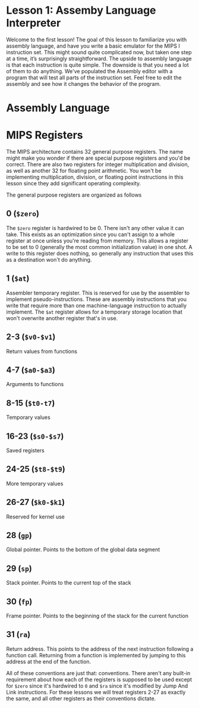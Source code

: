 # Lesson 1: Assemby Language Interpreter

Welcome to the first lesson! The goal of this lesson to familiarize you with
assembly language, and have you write a basic emulator for the MIPS I
instruction set. This might sound quite complicated now, but taken one step at a
time, it’s surprisingly straightforward. The upside to assembly language is that
each instruction is quite simple. The downside is that you need a lot of them to
do anything. We've populated the Assembly editor with a program that will test
all parts of the instruction set. Feel free to edit the assembly and see how it
changes the behavior of the program.

# Assembly Language

# MIPS Registers
The MIPS architecture contains 32 general purpose registers. The name might make
you wonder if there are special purpose registers and you'd be correct. There
are also two registers for integer multiplication and division, as well as
another 32 for floating point arithmetic. You won't be implementing
multiplication, division, or floating point instructions in this lesson since
they add significant operating complexity.

The general purpose registers are organized as follows

## 0 (`$zero`) <a id="zero"></a>

The `$zero` register is hardwired to be 0. There isn't any other value it can
take. This exists as an optimization since you can't assign to a whole register
at once unless you're reading from memory. This allows a register to be set to 0
(generally the most common initialization value) in one shot. A write to this
register does nothing, so generally any instruction that uses this as a
destination won't do anything.

## 1 (`$at`) <a id="at"></a>

Assembler temporary register. This is reserved for use by the assembler to
implement pseudo-instructions. These are assembly instructions that you write
that require more than one machine-language instruction to actually
implement. The `$at` register allows for a temporary storage location that won't
overwrite another register that's in use.

## 2-3 (`$v0-$v1`) <a id="v0_1"></a>

Return values from functions

## 4-7 (`$a0-$a3`) <a id="a0_3"></a>

Arguments to functions

## 8-15 (`$t0-t7`) <a id="t0_7"></a>

Temporary values

## 16-23 (`$s0-$s7`) <a id="s0_7"></a>

Saved registers

## 24-25 (`$t8-$t9`) <a id="t8_9"></a>

More temporary values

## 26-27 (`$k0-$k1`) <a id="k0_1"></a>

Reserved for kernel use

## 28 (`gp`) <a id="gp"></a>

Global pointer. Points to the bottom of the global data segment

## 29 (`sp`) <a id="sp"></a>

Stack pointer. Points to the current top of the stack

## 30 (`fp`) <a id="fp"></a>

Frame pointer. Points to the beginning of the stack for the current function

## 31 (`ra`) <a id="ra"></a>

Return address. This points to the address of the next instruction following a
function call. Returning from a function is implemented by jumping to this
address at the end of the function.

All of these conventions are just that: conventions. There aren't any built-in
requirement about how each of the registers is supposed to be used except for
`$zero` since it's hardwired to `0` and `$ra` since it's modified by Jump And
Link instructions. For these lessons we will treat registers 2-27 as exactly the
same, and all other registers as their conventions dictate.
